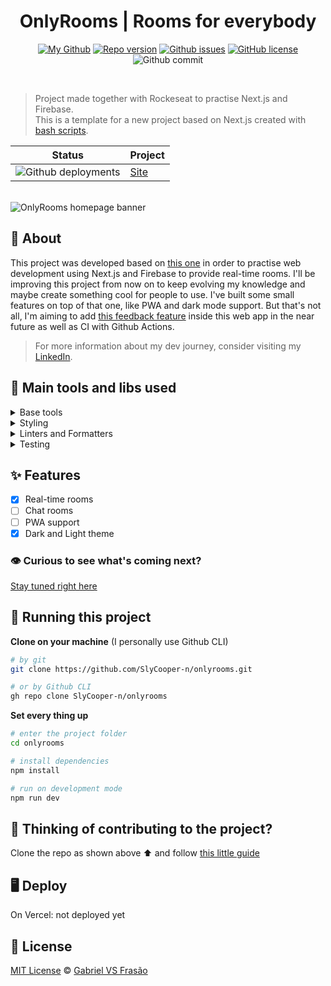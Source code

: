 <div align="center">

<!-- # OnlyRooms IMG

<br />
<br /> -->

# OnlyRooms | Rooms for everybody

[![My Github](https://img.shields.io/badge/Gabe%20Frasz-OnlyRooms-gold?style=flat-square)](https://github.com/SlyCooper-n)
[![Repo version](https://img.shields.io/github/package-json/v/slycooper-n/onlyrooms?style=flat-square)](https://github.com/SlyCooper-n/letmeask-nlw6-react/blob/main/package.json)
[![Github issues](https://img.shields.io/github/issues/SlyCooper-n/onlyrooms?color=red&style=flat-square)](https://github.com/SlyCooper-n/onlyrooms/issues)
[![GitHub license](https://img.shields.io/github/license/SlyCooper-n/onlyrooms?style=flat-square)](https://github.com/SlyCooper-n/onlyrooms/blob/main/LICENSE)
![Github commit](https://img.shields.io/github/last-commit/SlyCooper-n/onlyrooms?color=blue&style=flat-square)

</div>

<br />

> Project made together with Rockeseat to practise Next.js and Firebase. <br>
> This is a template for a new project based on Next.js created with [bash scripts](https://github.com/SlyCooper-n/models).

| Status                                                                                                                                     | Project                              |
| ------------------------------------------------------------------------------------------------------------------------------------------ | ------------------------------------ |
| ![Github deployments](https://img.shields.io/github/deployments/slycooper-n/onlyrooms/production?label=vercel&logo=vercel&logoColor=white) | [Site](https://onlyrooms.vercel.app) |

<br />

<img alt="OnlyRooms homepage banner" src="./_docs/banner.jpeg" />

## :pushpin: About

This project was developed based on [this one](https://github.com/rocketseat-education/nlw-06-reactjs) in order to practise web development using Next.js and Firebase to provide real-time rooms. I'll be improving this project from now on to keep evolving my knowledge and maybe create something cool for people to use. I've built some small features on top of that one, like PWA and dark mode support. But that's not all, I'm aiming to add [this feedback feature](https://github.com/SlyCooper-n/feedback-widget-nlw-08) inside this web app in the near future as well as CI with Github Actions.

> For more information about my dev journey, consider visiting my [LinkedIn](https://linkedin.com/in/gabriel-vs-frasao).

## :hammer: Main tools and libs used

<details>
<summary>
Base tools
</summary>

- [Next.js](https://nextjs.org/)
- [Firebase](https://firebase.google.com/)
- [TypeScript](https://www.typescriptlang.org/)

</details>

<details>
<summary>
Styling
</summary>

- [Tailwind](https://tailwindcss.com/)
- [DaisyUI](https://daisyui.com/)
- [RadixUI](https://www.radix-ui.com/)

</details>

<details>
<summary>
Linters and Formatters
</summary>

- [ESLint](https://eslint.org/)
- [Prettier](https://prettier.io/)
- [.editorConfig](https://editorconfig.org/)

</details>

<details>
<summary>
Testing
</summary>

- [Vitest](https://vitest.dev/)
- [React testing library](https://testing-library.com/docs/react-testing-library/intro/)
- [Cypress](https://www.cypress.io/)

</details>

## :sparkles: Features

- [x] Real-time rooms
- [ ] Chat rooms
- [ ] PWA support
- [x] Dark and Light theme

### :eye: Curious to see what's coming next?

[Stay tuned right here](https://github.com/users/SlyCooper-n/projects/3)

## :rocket: Running this project

**Clone on your machine** (I personally use Github CLI)

```bash
# by git
git clone https://github.com/SlyCooper-n/onlyrooms.git

# or by Github CLI
gh repo clone SlyCooper-n/onlyrooms
```

**Set every thing up**

```bash
# enter the project folder
cd onlyrooms

# install dependencies
npm install

# run on development mode
npm run dev
```

## :brain: Thinking of contributing to the project?

Clone the repo as shown above :arrow_up: and follow [this little guide](https://github.com/SlyCooper-n/onlyrooms/blob/main/_docs/CONTRIBUTING.md)

## :desktop_computer: Deploy

On Vercel: not deployed yet

## :memo: License

[MIT License](https://github.com/SlyCooper-n/onlyrooms/blob/main/LICENSE) &copy; [Gabriel VS Frasão](https://github.com/SlyCooper-n)
